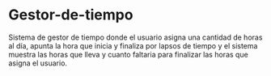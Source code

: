 # Gestor-de-tiempo
Sistema de gestor de tiempo donde el usuario asigna una cantidad de horas al día, apunta la hora que inicia y finaliza por lapsos de tiempo y el sistema muestra las horas que lleva y cuanto faltaria para finalizar las horas que asigna el usuario.
